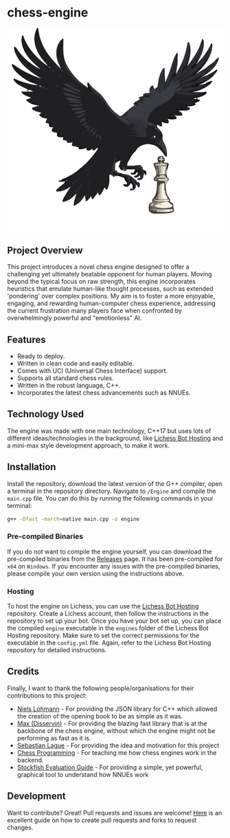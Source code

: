 # chess-engine

<p align="center">
  <img src="img/Logo.svg" />
</p>

## Project Overview
This project introduces a novel chess engine designed to offer a challenging yet ultimately beatable opponent for human players. Moving beyond the typical focus on raw strength, this engine incorporates heuristics that emulate human-like thought processes, such as extended 'pondering' over complex positions. My aim is to foster a more enjoyable, engaging, and rewarding human-computer chess experience, addressing the current frustration many players face when confronted by overwhelmingly powerful and "emotionless" AI.

## Features
- Ready to deploy.
- Written in clean code and easily editable.
- Comes with UCI (Universal Chess Interface) support.
- Supports all standard chess rules.
- Written in the robust language, C++.
- Incorporates the latest chess advancements such as NNUEs.

## Technology Used
The engine was made with one main technology, C++17 but uses lots of different ideas/technologies in the background, like [Lichess Bot Hosting](https://github.com/lichess-bot-devs/lichess-bot) and a mini-max style development approach, to make it work.

## Installation

Install the repository, download the latest version of the G++ compiler, open a terminal in the repository directory. Navigate to `/Engine` and compile the `main.cpp` file. You can do this by running the following commands in your terminal:

```bash
g++ -Ofast -march=native main.cpp -o engine
```

### Pre-compiled Binaries
If you do not want to compile the engine yourself, you can download the pre-compiled binaries from the [Releases](https://github.com/atharva-malik/chess-engine/releases/tag/v8.1) page. It has been pre-compiled for `x64` on `Windows`. If you encounter any issues with the pre-compiled binaries, please compile your own version using the instructions above.

### Hosting
To host the engine on Lichess, you can use the [Lichess Bot Hosting](https://github.com/lichess-bot-devs/lichess-bot) repository. Create a Lichess account, then follow the instructions in the repository to set up your bot. Once you have your bot set up, you can place the compiled `engine` executable in the `engines` folder of the Lichess Bot Hosting repository. Make sure to set the correct permissions for the executable in the `config.yml` file. Again, refer to the Lichess Bot Hosting 
repository for detailed instructions.

## Credits
Finally, I want to thank the following people/organisations for their contributions to this project:
- [Niels Lohmann](https://github.com/nlohmann/json/) - For providing the JSON library for C++ which allowed the creation of the opening book to be as simple as it was.
- [Max (Disservin)](https://github.com/Disservin/chess-library) - For providing the blazing fast library that is at the backbone of the chess engine, without which the engine might not be performing as fast as it is.
- [Sebastian Lague](https://github.com/SebLague/Chess-Coding-Adventure) - For providing the idea and motivation for this project
- [Chess Programming](https://github.com/maksimKorzh) - For teaching me how chess engines work in the backend.
- [Stockfish Evaluation Guide](https://hxim.github.io/Stockfish-Evaluation-Guide/) - For providing a simple, yet powerful, graphical tool to understand how NNUEs work

## Development

Want to contribute? Great! Pull requests and issues are welcome! [Here] is an excellent guide on how to create pull requests and forks to request changes.

[//]: # (These are reference links used in the body of this note and get stripped out when the markdown processor does its job.)

   [Unity 2022]: <https://unity.com/releases/2022-lts>
   [C#]: <https://learn.microsoft.com/en-us/dotnet/csharp/>
   [Here]: <https://www.dataschool.io/how-to-contribute-on-github/>
